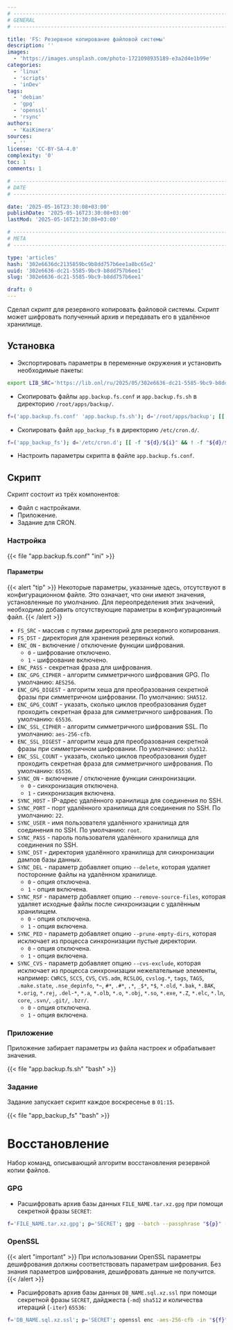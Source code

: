 ```yaml
---
# -------------------------------------------------------------------------------------------------------------------- #
# GENERAL
# -------------------------------------------------------------------------------------------------------------------- #

title: 'FS: Резервное копирование файловой системы'
description: ''
images:
  - 'https://images.unsplash.com/photo-1721098935189-e3a2d4e1b99e'
categories:
  - 'linux'
  - 'scripts'
  - 'inDev'
tags:
  - 'debian'
  - 'gpg'
  - 'openssl'
  - 'rsync'
authors:
  - 'KaiKimera'
sources:
  - ''
license: 'CC-BY-SA-4.0'
complexity: '0'
toc: 1
comments: 1

# -------------------------------------------------------------------------------------------------------------------- #
# DATE
# -------------------------------------------------------------------------------------------------------------------- #

date: '2025-05-16T23:30:08+03:00'
publishDate: '2025-05-16T23:30:08+03:00'
lastMod: '2025-05-16T23:30:08+03:00'

# -------------------------------------------------------------------------------------------------------------------- #
# META
# -------------------------------------------------------------------------------------------------------------------- #

type: 'articles'
hash: '302e6636dc2135859bc9b8dd757b6ee1a8bc65e2'
uuid: '302e6636-dc21-5585-9bc9-b8dd757b6ee1'
slug: '302e6636-dc21-5585-9bc9-b8dd757b6ee1'

draft: 0
---
```


Сделал скрипт для резервного копировать файловой системы. Скрипт может шифровать полученный архив и передавать его в удалённое хранилище.

<!--more-->

## Установка

- Экспортировать параметры в переменные окружения и установить необходимые пакеты:

```bash
export LIB_SRC='https://lib.onl/ru/2025/05/302e6636-dc21-5585-9bc9-b8dd757b6ee1'
```

- Скопировать файлы `app.backup.fs.conf` и `app.backup.fs.sh` в директорию `/root/apps/backup/`.

```bash
f=('app.backup.fs.conf' 'app.backup.fs.sh'); d='/root/apps/backup'; [[ ! -d "${d}" ]] && mkdir -p "${d}"; [[ -f "${d}/${i}" && ! -f "${d}/${i}.orig" ]] && mv "${d}/${i}" "${d}/${i}.orig"; for i in "${f[@]}"; do curl -fsSLo "${d}/${i}" "${LIB_SRC}/${i}"; done && chmod +x "${d}"/*.sh
```

- Скопировать файл `app_backup_fs` в директорию `/etc/cron.d/`.

```bash
f=('app_backup_fs'); d='/etc/cron.d'; [[ -f "${d}/${i}" && ! -f "${d}/${i}.orig" ]] && mv "${d}/${i}" "${d}/${i}.orig"; for i in "${f[@]}"; do curl -fsSLo "${d}/${i}" "${LIB_SRC}/${i}"; done
```

- Настроить параметры скрипта в файле `app.backup.fs.conf`.

## Скрипт

Скрипт состоит из трёх компонентов:

- Файл с настройками.
- Приложение.
- Задание для CRON.

### Настройка

{{< file "app.backup.fs.conf" "ini" >}}

#### Параметры

{{< alert "tip" >}}
Некоторые параметры, указанные здесь, отсутствуют в конфигурационном файле. Это означает, что они имеют значения, установленные по умолчанию. Для переопределения этих значений, необходимо добавить отсутствующие параметры в конфигурационный файл.
{{< /alert >}}

- `FS_SRC` - массив с путями директорий для резервного копирования.
- `FS_DST` - директория для хранения резервных копий.
- `ENC_ON` - включение / отключение функции шифрования.
  - `0` - шифрование отключено.
  - `1` - шифрование включено.
- `ENC_PASS` - секретная фраза для шифрования.
- `ENC_GPG_CIPHER` - алгоритм симметричного шифрования GPG. По умолчанию: `AES256`.
- `ENC_GPG_DIGEST` - алгоритм хеша для преобразования секретной фразы при симметричном шифровании. По умолчанию: `SHA512`.
- `ENC_GPG_COUNT` - указать, сколько циклов преобразования будет проходить секретная фраза для симметричного шифрования. По умолчанию: `65536`.
- `ENC_SSL_CIPHER` - алгоритм симметричного шифрования SSL. По умолчанию: `aes-256-cfb`.
- `ENC_SSL_DIGEST` - алгоритм хеша для преобразования секретной фразы при симметричном шифровании. По умолчанию: `sha512`.
- `ENC_SSL_COUNT` - указать, сколько циклов преобразования будет проходить секретная фраза для симметричного шифрования. По умолчанию: `65536`.
- `SYNC_ON` - включение / отключение функции синхронизации.
  - `0` - синхронизация отключена.
  - `1` - синхронизация включена.
- `SYNC_HOST` - IP-адрес удалённого хранилища для соединения по SSH.
- `SYNC_PORT` - порт удалённого хранилища для соединения по SSH. По умолчанию: `22`.
- `SYNC_USER` - имя пользователя удалённого хранилища для соединения по SSH. По умолчанию: `root`.
- `SYNC_PASS` - пароль пользователя удалённого хранилища для соединения по SSH.
- `SYNC_DST` - директория удалённого хранилища для синхронизации дампов базы данных.
- `SYNC_DEL` - параметр добавляет опцию `--delete`, которая удаляет посторонние файлы на удалённом хранилище.
  - `0` - опция отключена.
  - `1` - опция включена.
- `SYNC_RSF` - параметр добавляет опцию `--remove-source-files`, которая удаляет исходные файлы после синхронизации с удалённым хранилищем.
  - `0` - опция отключена.
  - `1` - опция включена.
- `SYNC_PED` - параметр добавляет опцию `--prune-empty-dirs`, которая исключает из процесса синхронизации пустые директории.
  - `0` - опция отключена.
  - `1` - опция включена.
- `SYNC_CVS` - параметр добавляет опцию `--cvs-exclude`, которая исключает из процесса синхронизации нежелательные элементы, например: `CWRCS`, `SCCS`, `CVS`, `CVS.adm`, `RCSLOG`, `cvslog.*`, `tags`, `TAGS`, `.make.state`, `.nse_depinfo`, `*~`, `#*`, `.#*`, `,*`, `_$*`, `*$`, `*.old`, `*.bak`, `*.BAK`, `*.orig`, `*.rej`, `.del-*`, `*.a`, `*.olb`, `*.o`, `*.obj`, `*.so`, `*.exe`, `*.Z`, `*.elc`, `*.ln`, `core`, `.svn/`, `.git/`, `.bzr/`.
  - `0` - опция отключена.
  - `1` - опция включена.

### Приложение

Приложение забирает параметры из файла настроек и обрабатывает значения.

{{< file "app.backup.fs.sh" "bash" >}}

### Задание

Задание запускает скрипт каждое воскресенье в `01:15`.

{{< file "app_backup_fs" "bash" >}}

# Восстановление

Набор команд, описывающий алгоритм восстановления резервной копии файлов.

### GPG

- Расшифровать архив базы данных `FILE_NAME.tar.xz.gpg` при помощи секретной фразы `SECRET`:

```bash
f='FILE_NAME.tar.xz.gpg'; p='SECRET'; gpg --batch --passphrase "${p}" --output "${f%.*}" --decrypt "${f}"
```

### OpenSSL

{{< alert "important" >}}
При использовании OpenSSL параметры дешифрования должны соответствовать параметрам шифрования. Без знания параметров шифрования, дешифровать данные не получится.
{{< /alert >}}

- Расшифровать архив базы данных `DB_NAME.sql.xz.ssl` при помощи секретной фразы `SECRET`, дайджеста (`-md`) `sha512` и количества итераций (`-iter`) `65536`:

```bash
f='DB_NAME.sql.xz.ssl'; p='SECRET'; openssl enc -aes-256-cfb -in "${f}" -out "${f%.*}" -pass "pass:${p}" -d -md 'sha512' -iter '65536' -salt -pbkdf2
```
